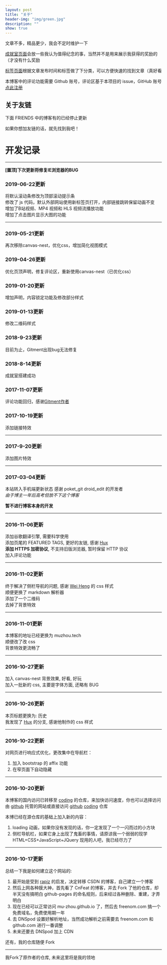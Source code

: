 ```yaml
---
layout: post
title: "关于"
header-img: "img/green.jpg"
description: ""
show: true
---
```


文章不多，精品更少，我会不定时维护一下

[成就室页面](/achievements)会放一些我认为值得纪念的事，当然并不是用来展示我获得的奖励的（才没有什么奖励

[标签页面](/archive)根据文章发布时间和标签做了下分类，可以方便快速的找到文章（真好看

本博客中的评论功能需要 Github 账号，评论区基于本项目的 issue，GitHub 账号[点此注册](https://github.com)  

## 关于友链

下面 FRIENDS 中的博客有的已经停止更新  

如果你想加友链的话，就先找到我吧！  

# 开发记录

***  

**[置顶]下次更新将修复IE浏览器的BUG**  

### 2019-06-22更新

将默认滚动条修改为顶部滚动提示条  
修改了 js 代码，默认外部网站使用新标签页打开，内部链接跳转保留动画不变  
增加了B站视频、MP4 视频和 HLS 视频流播放功能  
增加了点击图片显示大图的功能  

***

### 2019-05-21更新

再次移除canvas-nest，优化css，增加简化视图模式

### 2019-04-26更新

优化页顶声明，修复评论区，重新使用canvas-nest（已优化css）

### 2019-01-20更新

增加声明，内容锁定功能及修改部分样式

### 2019-01-13更新

修改二维码样式

### 2018-9-23更新

目前为止，Gitment出现bug无法修复

### 2018-8-14更新

成就室搭建成功

### 2017-11-07更新

评论功能回归，感谢[Gitment作者](https://github.com/imsun/gitment)

### 2017-10-19更新

添加链接特效

***

### 2017-9-20更新

添加图片特效

***


### 2017-03-04更新  

本站转入手机端更新状态 感谢 poket_git droid_edit 的开发者  
*由于博主一年后高考但放不下这个博客*  

**暂不进行博客本身的开发**  

***

### 2016-11-06更新  

添加谷歌翻译引擎, 需要科学使用  
添加页尾的 FEATURED TAGS, 更好的友链, 感谢 [Hux](http://huangxuan.me/)  
**添加 HTTPS 加密协议**, 不支持旧版浏览器, 暂时保留 HTTP 协议  
加入评论功能  

***

### 2016-11-02更新  

终于解决了侧栏导航的问题, 感谢 [Wei Heng](http://t.hengwei.me/me.html) 的 css 样式  
顺便更换了 markdown 解析器  
添加了一个二维码  
去掉了背景特效  

***

### 2016-11-01更新  

本博客的地址已经更换为 muzhou.tech  
顺便改了改 css  
背景特效更流畅了  

***

### 2016-10-27更新  

加入 canvas-nest 背景效果, 好看, 好玩  
加入一批新的 css, 主要是字体方面, 还略有 BUG  

***

### 2016-10-26更新  

本页标题更换为: 历史  
我发现了 [Hux](http://huangxuan.me/) 的分支, 感谢他制作的 css 样式  

***

### 2016-10-22更新  

对网页进行响应式优化，更改集中在导航栏：  
1. 加入 bootstrap 的 affix 功能  
2. 在窄页面下自动隐藏  

***

### 2016-10-20更新  

本博客的国内访问已转移至 [coding](coding.net) 的仓库，来加快访问速度，你也可以选择访问由 [github](mu-zhou.github.io) 托管的网站或直接访问 [github](https://github.com/Mu-Zhou/mu-zhou.github.io) [coding](https://coding.net/u/muzhou/p/blog/git) 仓库  

本博已经在源仓库的基础上加入新的内容：  
1. loading 动画，如果你没有发现的话，你一定发现了一个一闪而过的小方块  
2. 侧栏导航栏，如果它身上出现了鬼畜的事情，请原谅我一个弱弱的现学 HTML+CSS+JavaScript+JQuery 现用的人吧，我已经尽力了  

***

### 2016-10-17更新  

总结一下我是如何建立这个网站的:  

1. 最开始是受到 [rapiz](http://rapiz.cf/wei-shi-yao-ben-bo-zhe-yao-kuai-ni.html) 的启发，决定转移 CSDN 的博客，自己建立一个博客   
2. 然后上网各种膜大神，首先看了 CnFeat 的博客，并去 Fork 了他的仓库，却半天没有搞明白 github-pages 的命名规则，后来经过各种删除、重建，才弄明白   
3. 现在已经可以正常访问 mu-zhou.github.io 了，然后去 freenom.com 搞一个免费域名，免费使用期一年   
4. 去 DNSpod 设置好解析地址，当然成功解析之前需要去 freenom.com 和 github.com 进行一番调整   
5. 未来还要去 DNSpod 加上 CDN   

还有，我的仓库随便 Fork  

***

我Fork了原作者的仓库, 未来这里将是我的领地  
